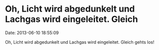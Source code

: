 Oh, Licht wird abgedunkelt und Lachgas wird eingeleitet. Gleich
===============================================================

Date: 2013-06-10 18:55:09

Oh, Licht wird abgedunkelt und Lachgas wird eingeleitet. Gleich gehts
los!
